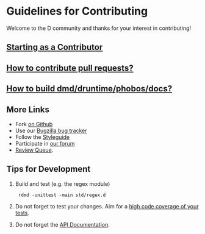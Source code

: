 Guidelines for Contributing
===========================

Welcome to the D community and thanks for your interest in contributing!

## [Starting as a Contributor](http://wiki.dlang.org/Starting_as_a_Contributor)
## [How to contribute pull requests?](http://wiki.dlang.org/Pull_Requests)
## [How to build dmd/druntime/phobos/docs?](http://wiki.dlang.org/Building_DMD)

More Links
----------

* Fork [on Github](https://github.com/D-Programming-Language/phobos)
* Use our [Bugzilla bug tracker](http://d.puremagic.com/issues/)
* Follow the [Styleguide](http://dlang.org/dstyle.html)
* Participate in [our forum](http://forum.dlang.org/)
* [Review Queue](http://wiki.dlang.org/Review_Queue).


Tips for Development
--------------------

1. Build and test (e.g. the regex module)

        rdmd -unittest -main std/regex.d

2. Do not forget to test your changes.
   Aim for a [high code coverage of your tests](http://forum.dlang.org/post/ki5ovr$17m1$1@digitalmars.com).

3. Do not forget the [API Documentation](http://dlang.org/phobos/).
